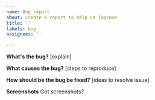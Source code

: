 ```yaml
---
name: Bug report
about: Create a report to help us improve
title: ''
labels: bug
assignees: ''

---
```


**What's the bug?**
[explain]

**What causes the bug?**
[steps to reproduce]

**How should be the bug be fixed?**
[ideas to resolve issue]

**Screenshots**
Got screenshots?
